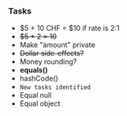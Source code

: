 ### Tasks

- $5 + 10 CHF = $10 if rate is 2:1
- ~~$5 * 2 = 10~~
- Make "amount" private
- ~~Dollar side-effects?~~
- Money rounding?
- **equals()**
- hashCode()
- `New tasks identified`
- Equal null
- Equal object